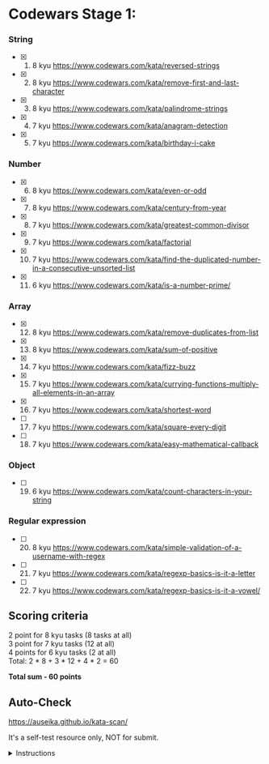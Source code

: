 # Codewars Stage 1:

### String
- [x]  1. 8 kyu https://www.codewars.com/kata/reversed-strings
- [x]  2. 8 kyu https://www.codewars.com/kata/remove-first-and-last-character
- [x]  3. 8 kyu https://www.codewars.com/kata/palindrome-strings
- [x]  4. 7 kyu https://www.codewars.com/kata/anagram-detection
- [x]  5. 7 kyu https://www.codewars.com/kata/birthday-i-cake

### Number
- [x]  6. 8 kyu https://www.codewars.com/kata/even-or-odd
- [x]  7. 8 kyu https://www.codewars.com/kata/century-from-year
- [x]  8. 7 kyu https://www.codewars.com/kata/greatest-common-divisor
- [x]  9. 7 kyu https://www.codewars.com/kata/factorial
- [x]  10. 7 kyu https://www.codewars.com/kata/find-the-duplicated-number-in-a-consecutive-unsorted-list
- [x]  11. 6 kyu https://www.codewars.com/kata/is-a-number-prime/

### Array
- [x]  12. 8 kyu https://www.codewars.com/kata/remove-duplicates-from-list
- [x]  13. 8 kyu https://www.codewars.com/kata/sum-of-positive
- [x]  14. 7 kyu https://www.codewars.com/kata/fizz-buzz
- [x]  15. 7 kyu https://www.codewars.com/kata/currying-functions-multiply-all-elements-in-an-array
- [x]  16. 7 kyu https://www.codewars.com/kata/shortest-word
- [ ]  17. 7 kyu https://www.codewars.com/kata/square-every-digit
- [ ]  18. 7 kyu https://www.codewars.com/kata/easy-mathematical-callback

### Object
- [ ]  19. 6 kyu https://www.codewars.com/kata/count-characters-in-your-string

### Regular expression 
- [ ]  20. 8 kyu https://www.codewars.com/kata/simple-validation-of-a-username-with-regex
- [ ]  21. 7 kyu https://www.codewars.com/kata/regexp-basics-is-it-a-letter
- [ ]  22. 7 kyu https://www.codewars.com/kata/regexp-basics-is-it-a-vowel/

## Scoring criteria
  2 point for 8 kyu tasks (8 tasks at all)  
  3 point for 7 kyu tasks (12 at all)  
  4 points for 6 kyu tasks (2 at all)  
  Total: 2 * 8 + 3 * 12 + 4 * 2 = 60  

**Total sum - 60 points**

## Auto-Check

  https://auseika.github.io/kata-scan/ 

  It's a self-test resource only, NOT for submit.

<details><summary>Instructions</summary>
<p>

1. Insert the list below into cata scan input.

<pre>
     https://www.codewars.com/kata/reversed-strings
     https://www.codewars.com/kata/remove-first-and-last-character
     https://www.codewars.com/kata/palindrome-strings
     https://www.codewars.com/kata/anagram-detection
     https://www.codewars.com/kata/birthday-i-cake
     https://www.codewars.com/kata/even-or-odd
     https://www.codewars.com/kata/century-from-year
     https://www.codewars.com/kata/greatest-common-divisor
     https://www.codewars.com/kata/factorial
     https://www.codewars.com/kata/find-the-duplicated-number-in-a-consecutive-unsorted-list
     https://www.codewars.com/kata/is-a-number-prime/
     https://www.codewars.com/kata/remove-duplicates-from-list
     https://www.codewars.com/kata/sum-of-positive
     https://www.codewars.com/kata/fizz-buzz
     https://www.codewars.com/kata/currying-functions-multiply-all-elements-in-an-array
     https://www.codewars.com/kata/shortest-word
     https://www.codewars.com/kata/square-every-digit
     https://www.codewars.com/kata/easy-mathematical-callback
     https://www.codewars.com/kata/count-characters-in-your-string
     https://www.codewars.com/kata/simple-validation-of-a-username-with-regex
     https://www.codewars.com/kata/regexp-basics-is-it-a-letter
     https://www.codewars.com/kata/regexp-basics-is-it-a-vowel/
     username
</pre>
2. Change username to your one.

3. Click "Check" to see the result.
</p>
</details>
